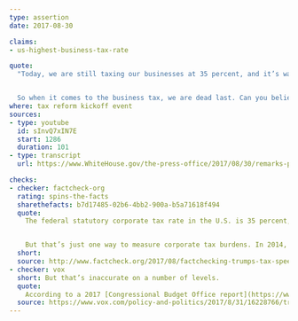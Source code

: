 ```yaml
---
type: assertion
date: 2017-08-30

claims:
- us-highest-business-tax-rate

quote:
  "Today, we are still taxing our businesses at 35 percent, and it’s way more than that. And think of it: In some cases, way above 40 percent when you include state and local taxes, in various states. The United States is now behind France, behind Germany, behind Canada, Ireland, Japan, Mexico, South Korea, and many other nations…


  So when it comes to the business tax, we are dead last. Can you believe that? So this cannot be allowed to continue any longer. America must lead the way, not follow from behind."
where: tax reform kickoff event
sources:
- type: youtube
  id: sInvQ7xIN7E
  start: 1286
  duration: 101
- type: transcript
  url: https://www.WhiteHouse.gov/the-press-office/2017/08/30/remarks-president-trump-tax-reform-springfield-mo

checks:
- checker: factcheck-org
  rating: spins-the-facts
  sharethefacts: b7d17485-02b6-4bb2-900a-b5a71618f494
  quote:
    The federal statutory corporate tax rate in the U.S. is 35 percent, as Trump said, and that figure jumps to about 39 percent when state taxes are added in. That is highest among the 35 advanced economies tracked by the Organisation for Economic Co-Operation and Development. The next highest is France at 34.4 percent.


    But that’s just one way to measure corporate tax burdens. In 2014, a Congressional Research Service report found that the average effective corporate tax rate in 2008 was 27.1 percent, which tracks pretty closely to the GDP weighted average among other OECD countries, 27.7 percent.
  short:
  source: http://www.factcheck.org/2017/08/factchecking-trumps-tax-speech/
- checker: vox
  short: But that’s inaccurate on a number of levels.
  quote:
    According to a 2017 [Congressional Budget Office report](https://www.cbo.gov/publication/52419), the US's *effective* corporate tax rate — the rate that factors in these loopholes — clocks in at 18.6 percent. That's lower than in Japan (21.7 percent) and the UK (18.7 percent) and only a few percentage points higher than Germany (15.5 percent).
  source: https://www.vox.com/policy-and-politics/2017/8/31/16228766/trump-us-corporate-business-tax-reform-world?utm_content=buffere7a94&utm_medium=social&utm_source=twitter.com&utm_campaign=buffer
---
```

